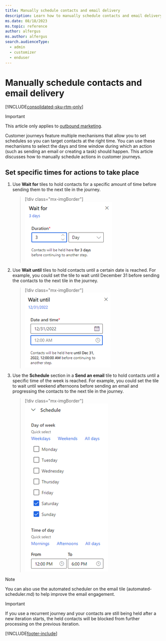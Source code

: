 ```yaml
---
title: Manually schedule contacts and email delivery
description: Learn how to manually schedule contacts and email delivery for customer journeys in Dynamics 365 Customer Insights - Journeys.
ms.date: 08/18/2023
ms.topic: reference
author: alfergus
ms.author: alfergus
search.audienceType: 
  - admin
  - customizer
  - enduser
---
```


# Manually schedule contacts and email delivery

[!INCLUDE[consolidated-sku-rtm-only](../includes/consolidated-sku-rtm-only.md)]

> [!IMPORTANT]
> This article only applies to [outbound marketing](/dynamics365/marketing/user-guide).

Customer journeys feature multiple mechanisms that allow you to set schedules so you can target contacts at the right time. You can use these mechanisms to select the days and time window during which an action (such as sending an email or creating a task) should happen. This article discusses how to manually schedule actions in customer journeys.

## Set specific times for actions to take place

1. Use **Wait for** tiles to hold contacts for a specific amount of time before sending them to the next tile in the journey.

    > [!div class="mx-imgBorder"]
    > ![Screenshot of the Wait for tile.](media/customer-journey-wait-for.png "Screenshot of the Wait for tile")

1. Use **Wait until** tiles to hold contacts until a certain date is reached. For example, you could set the tile to wait until December 31 before sending the contacts to the next tile in the journey.

    > [!div class="mx-imgBorder"]
    > ![Screenshot of the Wait until tile.](media/customer-journey-wait-until.png "Screenshot of the Wait until tile")

1. Use the **Schedule** section in a **Send an email** tile to hold contacts until a specific time of the week is reached. For example, you could set the tile to wait until weekend afternoons before sending an email and progressing the contacts to the next tile in the journey.

    > [!div class="mx-imgBorder"]
    > ![Screenshot of the Schedule section.](media/customer-journey-schedule.png "Screenshot of the Schedule section")

> [!NOTE]
> You can also use the automated scheduler on the email tile (automated-scheduler.md) to help improve the email engagement.

> [!IMPORTANT]
> If you use a recurrent journey and your contacts are still being held after a new iteration starts, the held contacts will be blocked from further processing on the previous iteration.

[!INCLUDE[footer-include](../includes/footer-banner.md)]
